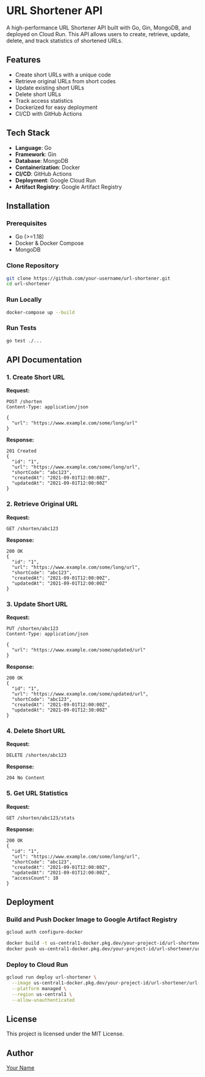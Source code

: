 # URL Shortener API

A high-performance URL Shortener API built with Go, Gin, MongoDB, and deployed on Cloud Run. This API allows users to create, retrieve, update, delete, and track statistics of shortened URLs.

## Features

- Create short URLs with a unique code
- Retrieve original URLs from short codes
- Update existing short URLs
- Delete short URLs
- Track access statistics
- Dockerized for easy deployment
- CI/CD with GitHub Actions

## Tech Stack

- **Language**: Go
- **Framework**: Gin
- **Database**: MongoDB
- **Containerization**: Docker
- **CI/CD**: GitHub Actions
- **Deployment**: Google Cloud Run
- **Artifact Registry**: Google Artifact Registry

## Installation

### Prerequisites

- Go (>=1.18)
- Docker & Docker Compose
- MongoDB

### Clone Repository

```sh
git clone https://github.com/your-username/url-shortener.git
cd url-shortener
```

### Run Locally

```sh
docker-compose up --build
```

### Run Tests

```sh
go test ./...
```

## API Documentation

### 1. Create Short URL

**Request:**

```
POST /shorten
Content-Type: application/json

{
  "url": "https://www.example.com/some/long/url"
}
```

**Response:**

```
201 Created
{
  "id": "1",
  "url": "https://www.example.com/some/long/url",
  "shortCode": "abc123",
  "createdAt": "2021-09-01T12:00:00Z",
  "updatedAt": "2021-09-01T12:00:00Z"
}
```

### 2. Retrieve Original URL

**Request:**

```
GET /shorten/abc123
```

**Response:**

```
200 OK
{
  "id": "1",
  "url": "https://www.example.com/some/long/url",
  "shortCode": "abc123",
  "createdAt": "2021-09-01T12:00:00Z",
  "updatedAt": "2021-09-01T12:00:00Z"
}
```

### 3. Update Short URL

**Request:**

```
PUT /shorten/abc123
Content-Type: application/json

{
  "url": "https://www.example.com/some/updated/url"
}
```

**Response:**

```
200 OK
{
  "id": "1",
  "url": "https://www.example.com/some/updated/url",
  "shortCode": "abc123",
  "createdAt": "2021-09-01T12:00:00Z",
  "updatedAt": "2021-09-01T12:30:00Z"
}
```

### 4. Delete Short URL

**Request:**

```
DELETE /shorten/abc123
```

**Response:**

```
204 No Content
```

### 5. Get URL Statistics

**Request:**

```
GET /shorten/abc123/stats
```

**Response:**

```
200 OK
{
  "id": "1",
  "url": "https://www.example.com/some/long/url",
  "shortCode": "abc123",
  "createdAt": "2021-09-01T12:00:00Z",
  "updatedAt": "2021-09-01T12:00:00Z",
  "accessCount": 10
}
```

## Deployment

### Build and Push Docker Image to Google Artifact Registry

```sh
gcloud auth configure-docker

docker build -t us-central1-docker.pkg.dev/your-project-id/url-shortener/url-shortener .
docker push us-central1-docker.pkg.dev/your-project-id/url-shortener/url-shortener
```

### Deploy to Cloud Run

```sh
gcloud run deploy url-shortener \
  --image us-central1-docker.pkg.dev/your-project-id/url-shortener/url-shortener \
  --platform managed \
  --region us-central1 \
  --allow-unauthenticated
```

## License

This project is licensed under the MIT License.

## Author

[Your Name](https://github.com/your-username)
